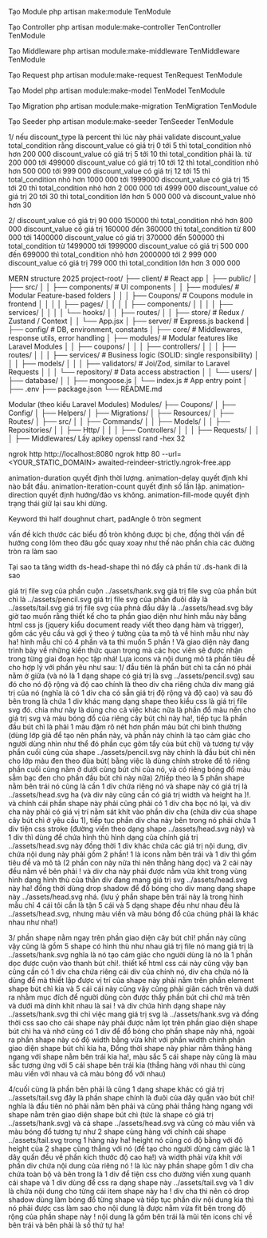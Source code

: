 Tạo Module
php artisan make:module TenModule

Tạo Controller
php artisan module:make-controller TenController TenModule

Tạo Middleware
php artisan module:make-middleware TenMiddleware TenModule

Tạo Request
php artisan module:make-request TenRequest TenModule

Tạo Model
php artisan module:make-model TenModel TenModule

Tạo Migration
php artisan module:make-migration TenMigration TenModule

Tạo Seeder
php artisan module:make-seeder TenSeeder TenModule


1/ nếu discount_type là percent thì lúc này phải validate discount_value total_condition rằng
discount_value có giá trị 0 tới 5 thì total_condition nhỏ hơn 200 000
discount_value có giá trị 5 tới 10 thì total_condition phải là. từ  200 000 tới 499000
discount_value có giá trị 10 tới 12 thì total_condition nhỏ hơn 500 000 tới 999 000
discount_value có giá trị 12 tới 15 thì total_condition nhỏ hơn 1000 000 tới 1999000
discount_value có giá trị 15 tới 20 thì total_condition nhỏ hơn 2 000 000 tới 4999 000
discount_value có giá trị 20 tới 30 thì total_condition lớn hơn 5 000 000
và discount_value nhỏ hơn 30 

2/
discount_value có giá trị 90 000 150000 thì total_condition nhỏ hơn 800 000
discount_value có giá trị 160000 đến 360000 thì total_condition từ  800 000 tới 1400000
discount_value có giá trị 370000 đến 500000 thì total_condition từ 1499000 tới 1999000
discount_value có giá trị 500 000 đến 699000 thì total_condition nhỏ hơn 2000000 tới 2 999 000
discount_value có giá trị 799 000  thì total_condition lớn hơn 3 000 000


MERN  structure 2025
project-root/
├── client/                        # React app
│   ├── public/
│   ├── src/
│   │   ├── components/           # UI components
│   │   ├── modules/              # Modular Feature-based folders
│   │   │   ├── Coupons/          # Coupons module in frontend
│   │   │   │   ├── pages/
│   │   │   │   ├── components/
│   │   │   │   ├── services/
│   │   │   │   └── hooks/
│   │   ├── routes/
│   │   ├── store/                # Redux / Zustand / Context
│   │   └── App.jsx
│
├── server/                       # Express.js backend
│   ├── config/                   # DB, environment, constants
│   ├── core/                     # Middlewares, response utils, error handling
│   ├── modules/                 # Modular features like Laravel Modules
│   │   ├── coupons/
│   │   │   ├── controllers/
│   │   │   ├── routes/
│   │   │   ├── services/        # Business logic (SOLID: single responsibility)
│   │   │   ├── models/
│   │   │   ├── validators/      # Joi/Zod, similar to Laravel Requests
│   │   │   └── repository/      # Data access abstraction
│   │   └── users/
│   ├── database/
│   │   ├── mongoose.js
│   └── index.js                 # App entry point
│
├── .env
├── package.json
└── README.md

Modular (theo kiểu Laravel Modules)
Modules/
├── Coupons/
│   ├── Config/
│   ├── Helpers/
│   ├── Migrations/
│   ├── Resources/
│   ├── Routes/
│   ├── src/
│   │   ├── Commands/
│   │   ├── Models/
│   │   ├── Repositories/
│   │   ├── Http/
│   │   │   ├── Controllers/
│   │   │   ├── Requests/
│   │   │   ├── Middlewares/
Lấy apikey
openssl rand -hex 32

ngrok http http://localhost:8080
ngrok http 80 --url=<YOUR_STATIC_DOMAIN>
awaited-reindeer-strictly.ngrok-free.app

animation-duration quyết định thời lượng.
animation-delay quyết định khi nào bắt đầu.
animation-iteration-count quyết định số lần lặp.
animation-direction quyết định hướng/đảo vs không.
animation-fill-mode quyết định trạng thái giữ lại sau khi dừng.

Keyword thì half doughnut chart, padAngle
ô tròn segment

vấn đề kích thước các biểu đồ tròn không được bị che, đồng thời vấn đề hướng cong lõm theo đâu gốc quay xoay như thế nào 
phần chia các đường tròn ra làm sao 

Tại sao ta tăng width ds-head-shape thì nó đẩy cả phần tử .ds-hank đi là sao 

giá trị file svg của phần cuộn ../assets/hank.svg
giá trị file svg của phần bút chì là ../assets/pencil.svg
giá trị file svg của phần đuôi dây là ../assets/tail.svg
giá trị file svg của phnà đầu dây là ../assets/head.svg
bây giờ tao muốn rằng thiết kế cho ta phần giao diện như hình mẫu này bằng html css js (jquery kiểu document ready viết theo dạng hàm và trigger), gồm các yêu cầu và gợi ý theo ý tưởng của ta mô tả về hình mẫu như này ha! hình mẫu chỉ có 4 phần và ta thì muốn 5 phần ! Và giao diện này đang trình bày về những kiến thức quan trọng mà các học viên sẽ được nhận trong từng giai đoạn học tập nhá! Lựa icons và nội dung mô tả phần tiêu đề cho hợp lý với phần yêu như sau:
1/ đầu tiên là phần bút chì ta cần nó phải nằm ở giữa (và nó là 1 dạng shape có giá trị là svg ../assets/pencil.svg) sau đó cho nó độ rộng và độ cao chính là theo div cha riêng chứa div mang giá trị của nó (nghĩa là có 1 div cha có sẵn giá trị độ rộng và độ cao) và sau đó bên trong là chứa 1 div khác mang dạng shape theo kiểu  css là giá trị file svg đó. chia như này là dùng cho cả việc khác nữa là phần đổ màu nền cho giá trị svg và màu bóng đổ của riêng cây bút chì này ha!, tiếp tục là phần đầu bút chì là phải 1 màu đậm rõ nét hơn phần màu bút chì bình thường (dùng lớp giả để tạo nên phần này, và phần này chính là tạo cảm giác cho người dùng nhìn như thể đó phần cục gôm tẩy của bút chì) và tương tự vậy phần cuối cùng của shape ../assets/pencil.svg này chính là đầu bút chì nên cho lớp màu đen theo đùa bút( bằng việc là dùng chính stroke để tô riêng phần cuối cùng nằm ở dưới cùng bút chì của nó, và có riêng bóng đổ màu sẫm bạc đen cho phần đầu bút chì này nữa)
2/tiếp theo là 5 phần  shape nằm bên trái nó cũng là cần 1 div chứa riêng nó và shape này có giá trị là ../assets/head.svg ha (và div này cũng cần có giá trị width và height ha )!. và chính cái phần shape này phải cũng phải có 1 div cha bọc nó lại, và div cha này phải có giá vị trí nằm sát khít vào phần div cha (chứa div của shape cây bút chì ở yêu cầu 1), tiếp tục phần div cha này bên trong nó phải chứa 1 div tiện css stroke (đường viền theo dạng shape ../assets/head.svg này) và 1 div thì dùng để chứa hình thù hình dạng của chính giá trị ../assets/head.svg này đồng thời 1 div khác chứa các giá trị nội dung, div chứa nội dung này phải gồm 2 phần! 1 là icons nằm bên trái và 1 div thì gồm tiêu đề và mô tả (2 phần con này nữa thì nên thẳng hàng dọc) và 2 cái này đều nằm về bên phải ! và div cha này phải được nằm vừa khít trong vùng hình dạng hình thù của thằn div đang mang giá trị svg ../assets/head.svg này ha! đồng thời dùng drop shadow để đổ bóng cho div mang dạng shape này ../assets/head.svg nhá. (lưu ý phần shape bên trái này là trong hình mẫu chỉ 4 cái tôi cần là tận 5 cái và 5 dạng shape đều như nhau đều là ../assets/head.svg, nhưng màu viền và màu bóng đổ của chúng phải là khác nhau như nha!)

3/ phần shape nằm ngay trên phần giao diện cây bút chì! phần này cũng vậy cũng là gồm 5 shape có hình thù như nhau giá trị file nó mang giá trị là ../assets/hank.svg nghĩa là nó tạo cảm giác cho người dùng là nó là 1 phần dọc được cuộn vào thanh bút chì!. thiết kế html css cái này cũng vậy bạn cũng cần có 1 div cha chứa riêng cái div của chính nó, div cha chứa nó là dùng để mà thiết lập được vị trí của shape này phải nằm trên phần element shape bút chì kia và 5 cái cái này cũng vậy cũng phải giãn cách trên và dưới ra nhằm mục đích để người dùng còn được thấy phần bút chì chứ mà trên và dưới mà dính khít nhau là sai ! và div chứa hình dạng shape này ../assets/hank.svg thì chỉ việc mang giá trị svg là ../assets/hank.svg và đồng thời css sao cho cái shape này phải được nằm lọt trên phần giao diện shape bút chì ha và nhớ cũng có 1 div để đổ bóng cho phần shape này nhá, ngoài ra phần shape này có độ width bằng vừa khít với phần width chính phần giao diện shape bút chì kia ha, Đồng thời shape này phiar nằm thẳng hàng ngang với shape nằm bên trái kia ha!, màu sắc 5 cái shape này cũng là màu sắc tương ứng với 5 cái shape bên trái kia (thẳng hàng với nhau thì cùng màu viền với nhau và cả màu bóng đổ với nhau)

4/cuối cùng là phần bên phải là cũng 1 dạng shape khác có giá trị ../assets/tail.svg đây là phần shape chính là đuôi của dây quấn vào bút chì! nghĩa là đầu tiên nó phải nằm bên phải và cũng phải thẳng hàng ngang với shape nằm trên giao diện shape bút chì (tức là shape có giá trị ../assets/hank.svg) và cả shape ../assets/head.svg và cũng có màu viền và màu bóng đổ tương tự như 2 shape cùng hàng với chính cái shape ../assets/tail.svg trong 1 hàng này ha! height nó cũng có độ bằng với độ height của 2 shape cùng thẳng với nó (để tạo cho người dùng cảm giác là 1 dây quấn đều về phần kích thước độ cao ha!) và width phải vừa khít với phần div chứa nội dung của riêng nó ! là lúc này phần shape gồm 1 div cha chứa toàn bộ và bên trong là 1 div để tiện css cho đường viền xung quanh cái shape và 1 div dùng để css ra dạng shape này ../assets/tail.svg và 1 div là chứa nội dung cho từng cái item shape này ha ! div cha thì nên có drop shadow dùng làm bóng đổ từng shape và tiếp tục phần div nội dung kia thì nó phải được css làm sao cho nội dung là được nằm vừa fit bên trong độ rộng của phần shape này ! nội dung là gồm bên trái là mũi tên icons chỉ về bên trái và bên phải là số thứ tự ha! 